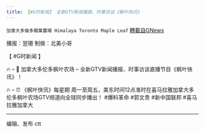 ```yaml
---
title: 【#G时新闻】 全新GTV新闻播报、时事访谈《枫叶快讯》
---
```

`加拿大多倫多楓葉農場 Himalaya Toronto Maple Leaf` [轉載自GNews](https://gnews.org/zh-hans/1606213/)

播报：翌珊 制做：北美小哥

【 #G时新闻 】

🔥 – 🍁 加拿大多伦多枫叶农场 – 全新GTV新闻播报、时事访谈直播节目《枫叶快讯》！

🔥 – ⏰ 《枫叶快讯》每星期 周一至周五，美东时间12点准时在喜马拉雅加拿大多伦多枫叶农场GTV频道向全球同步播出！ #爆料革命 #郭文贵 #新中国联邦 #喜马拉雅加拿大

* * *

编辑、发布 ctt
